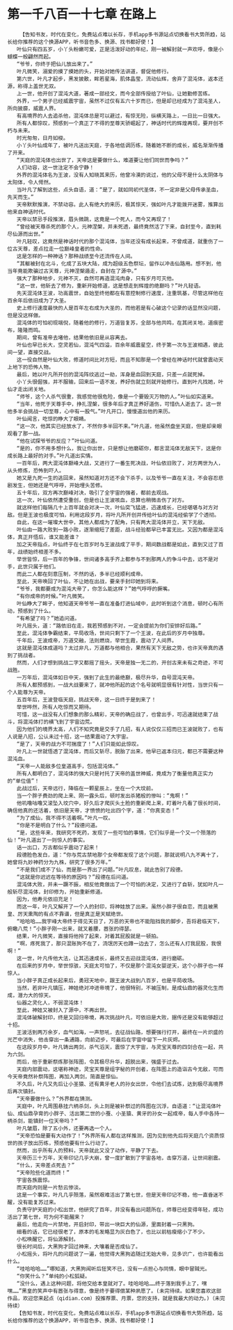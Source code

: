 # 第一千八百一十七章 在路上
        【告知书友，时代在变化，免费站点难以长存，手机app多书源站点切换看书大势所趋，站长给你推荐的这个换源APP，听书音色多、换源、找书都好使！】
       叶仙只有四五岁，小丫头粉嫩可爱，正是活泼好动的年纪，刚一被解封就一声欢呼，像是小蝴蝶一般翩然而起。
       “爷爷，你终于把仙儿放出来了。”
       叶凡微笑，溺爱的摸了摸她的头，开始对她传法讲道，督促他修行。
       第六世，叶凡才起步，黑发披散，眸若星海，肌体晶莹，流动仙辉，舍弃了混沌体，返本还源，称得上盖世无双。
       上一世，他开创了混沌大道，著成一部经文，而今全部传授给了叶仙，让她勤修苦练。
       外界，一个男子已经威震宇宙，虽然不过仅有五六十岁而已，但是却已经成为了混沌圣人，所向披靡，威震人界。
       有高境界的人去追杀他，混沌体总是可以避过，有惊无险，纵横天路上，一日比一日强大。
       所有人都惊叹，预感到一个真正了不得的至尊天骄崛起了，神话时代的辉煌再现，要开创不朽与未来。
       时光匆匆，日月如梭。
       小丫头叶仙成年了，被叶凡送出天庭，于各地低调历练，随着她不断的成长，威名渐渐传播了开来。
       “天庭的混沌体也出世了，天帝这是要做什么，难道要让他们同世而争吗？”
       人们动容，这一世注定不会宁静！
       外界的混沌体名为王波，没有人知晓其来历，他曾冷漠的说过，他的父母不是什么太阴体与太阳体，令人愕然。
       当叶凡了解到这些，点头自语，道：“是了，就如同初代圣体，不一定非是父母传承圣血，先天而生。”
       天帝默默推演，不禁动容。此人有绝大的来历，极其惊天，强如叶凡才能拨开迷雾，推算出他来自神话时代。
       天帝以禁忌手段推演，眉头微跳，这竟是一个死人，而今又再现了！
       “曾经被天尊杀死的那个人，元神涅槃，并未死透，最终竟然活了下来，自封至今，直到耗尽仙源而出世。”
       叶凡轻叹，这竟然是神话时代的那个混沌体，当年还没有成长起来，不曾成道，就重伤了一位古天尊，差点拉走一位巅峰皇者的性命。
       这是怎样的一种神话？那种战绩至今还流传在人间。
       “其躯被封在北斗，化成了五块大陆，成为超级五色祭坛，留作以冲击仙路用。想不到，他当年竟能欺骗过古天尊，元神涅槃遁走，自封在了源中。”
       强大了那种地步，元神不灭，自然可再造混沌肉身，只有岁月可灭他。
       “这一世，他斩去了修为，重新开始修道，这是想走到辉煌的绝巅吗？”叶凡轻语。
       先天混沌体王波，功高震世，自始至终他都在有意控制修行速度，注重筑基，尽管这样他在百余年后依旧成为了大圣。
       史上修行速度最快的人是百年左右成为大圣的，而他若是有心破这个记录的话显然没问题，但是没这样做。
       混沌体的可怕初现端倪，随着他的修行，万道皆复苏，全部与他共鸣，在其闭关地，道痕密布，隆隆而鸣。
       期间，曾有准帝去堵他，结果他依旧是从容离去。
       叶仙也早已长大，空灵若仙，混沌气四溢，百余年威震星空，终于第一次与王波相遇，彼此间一望，直接交战。
       这一役自然是叶仙大败，修道时间比对方短，而且不知那是一个曾经在神话时代就曾震动天上地下的恐怖人物。
       最后，她以叶凡所开创的混沌阵纹逃过一劫，浑身是血回到天庭，只差一点就死掉。
       小丫头很倔强，并不服输，回来后一语不发，养好伤就立刻就开始修行。直到叶凡找她，叶仙才走出闭关地。
       “师爷，这个人杀气很重，我感觉他很危险，像是一个要毁灭万物的人。”叶仙如实道来。
       “当年，他死于天尊手中，挣扎涅槃，很多年后才真正养好道伤，可惜仇人逝去了。这一世他多半会挑战一切至尊，心中有一股气。”叶凡开口，慢慢道出他的来历。
       叶仙闻言，吃惊的睁大了眼睛。
       “这一次，他其实已经放水了，不然你多半回不来。”叶凡道，他虽然盘坐天庭，但是却亲眼观看了那一战。
       “他在试探爷爷的反应？”叶仙问道。
       “是的，你不用多想什么，我让你出世，只是想让他磨砺你，都言混沌体无敌天下，这是你成长路上最好的对手。”叶凡道出实情。
       一百年后，两大混沌体巅峰大战，又进行了一番生死决战，叶仙依旧败了，对方两世为人，从头修炼，恐怖到吓人。
       她又是九死一生的逃回来，虽然知道对方还不会下杀手，以及爷爷一直在关注，不会容忍悲剧发生，但她还是气呼呼，开始埋头苦修。
       五十年后，双方再次巅峰对决，吸引了全宇宙的强者，都前去观战。
       这一次，叶仙依然遭受重创，但是也让王波咳血，总算也稍微击伤了对方。
       就这样他们每隔几十上百年就会对决一次，叶仙突飞猛进，迅速成长，已经堪堪与对方对敌。但是王波也极度可怕，利用这段岁月，将叶凡所开创并传给叶仙的混沌经偷学了个透彻。
       自此，在这一璀璨大世中，其他人都成为了配角，只有两大混沌体并立，天下无敌。
       叶仙由一路大败到一路小败，逐渐缩短了差距，战斗经验都早已丰富无比。又因为都是混沌体，真正开悟后，谁又能差谁？
       加之天帝指点，叶仙终于在七百岁时与王波战成了平手，期间数战都是如此，直到又过了百年，战绩始终相差不多。
       举世皆惊，后一百年的争锋，世间诸多高手齐上都参与不到那两人的争斗中去，远不是对手，此世只属于他们。
       而此二人都在刻意压制，不然的话，多半已经顺利成帝。
       至此，天帝唤回了叶仙，不让她在出战，要亲手封印她到将来。
       “爷爷，我都要成为混沌大帝了，你怎么能这样？”她气呼呼的撅嘴。
       “有你成帝的时候。”叶凡微笑。
       叶仙睁大了眸子，他知道天帝爷爷一直在准备打进仙域中，此时听到这个消息，顿时心有所动，预感到了什么。
       “有希望了吗？”她追问道。
       叶凡摇头，道：“路依旧在走，我若预感到不对，一定会提前为你们安排好后路。”
       至此，混沌体争霸结束，平局收场，世间只剩下了一个王波，在此后的岁月中独尊。
       千年后，王波成帝，万道交融，法则燃烧，举世生霞，震动了人间界。
       这就是混沌体成道吗？太过非凡，万道都与他相合，果然有天下无敌之势，也许天帝真的遇到了挑战者。
       然而，人们才想到挑战二字又都摇了摇头，天帝是独一无二的，开创古来未有之奇迹，不可战胜。
       一万年后，混沌体如日中天，强到了此生的最绝巅，极尽升华，自号混沌天帝。
       所有人都预感到，一战大战要来了，就冲他所起的这个名号就明显很有针对性，当世只有一个人能尊为天帝。
       五百年后，王波登临天庭，挑战天帝，这一日终于是到来了！
       举世哗然，所有人吃惊而又期待。
       可惜，这一战没有人们想象的那么精彩，天帝的确应战了，也曾出手，可迅速就结束了战斗，将混沌体打的横飞到了宇宙边荒。
       因为他们的境界太高，人们不知究竟是交手了几招，有人说仅仅三招而已王波就败了，也有人说是八招，公认未过十招，这一结果震动了大宇宙。
       “是了，天帝的战力不可揣度了！”人们只能如此惊叹。
       叶凡上一世就悟透了混沌体，而后又斩尽，脱胎了出来，他早已返本归元，都已不需要这种混沌血。
       “天帝一人能敌多位皇道高手，包括混沌体。”
       所有人都明白了，混沌体的强大只是衬托了天帝的盖世神威，竟成为了衡量他真正实力的“单位值”！
       此战过后，天帝远行，降临在一颗星辰上，坐在一个大坟前。
       当一个胖子费劲的爬上来、刚一露头后，顿时发出杀猪般的惨叫：“鬼啊！”
       他叽噜咕噜又滚坠入坟穴中，好久后才爬灰头土脸的重新爬上来，盯着叶凡看了很长时间，确信他真的还活着，依旧是天帝，才愤愤的吐出四个字，道：“你真变态！”
       “为了成仙，我不得不活着啊。”叶凡一叹。
       “你是不是明白了什么？”段德问道。
       “是，这些年来，我研究不死药，发现了一些可怕的事情，它们似乎是一个又一个殒落的仙！”叶凡道出了一则惊人的事实。
       话一出口，万古都似乎震动了起来！
       段德脸色发白，道：“你与荒古禁地那个女帝都发现了这个问题，那就说明八九不离十了，她曾将九妙神药分为九株，研究了很多万年。”
       “不是我们成不了仙，而是那一界出了问题。”叶凡叹息，就此告别了段德。
       “这就是你迟迟在等待的原因吗？”段德在后问道。
       混沌体大败，并未一蹶不振，相反他竟做出了一个可怕的决定，又进行了自斩，犹如叶凡一般斩尽混沌体，封印修为，开始重新修道。
       因为，他寿元依旧充足！
       而这一年，叶凡又解开了一个人的封印，将神娃放了出来。虽然小胖子很自恋，而且被黑皇、厉天熏陶的有点不靠谱，但是真正是天赋绝世。
       “哈哈哈……我宇峰大帝终于得见天日了，万恶的天帝也不能阻挡我的脚步，吾将君临天下，俯瞰八荒！”小胖子刚一出来，就叉着腰，嚣张的得瑟。
       结果，叶凡微笑，直接将他拎了起来，对着其屁股就是一顿拍。
       “啊，疼死我了，那只混账狗不在了，流氓厉天也蹲一边去了，怎么还有人打我屁股，我恨啊！”
       这一世，叶凡传他大法，让其迅速成长，最终又去迎战混沌体，进行磨砺。
       在后来的岁月中，举世惊骇，天庭太可怕了，不仅是那个混沌女婴逆天，这个小胖子也一样惊人。
       当小胖子真正成长起来后，勇冠天地中，跟王波大战到八百岁，也是平局收场。
       当然，若非叶凡镇压，神娃绝对冲进帝境了，他很特别，不被压制，是成仙鼎的器灵化生而成，潜力大的惊天。
       仙器之灵化人，不弱混沌体！
       至此，神娃又被封入了源中，不再出世。
       混沌体破解封印，终是又回归帝境，再次挑战叶凡，可依旧是大败，据传还是没有能够超过十招。
       王波活到两万余岁，血气如海，一声怒吼，去征战仙路，想要强行打开，最终在一片炽盛的光芒中消失，他击穿出一条通路，向前迈步，可最后在宇宙中留下一片灰烬。
       在这段岁月中，叶凡铸出两剑，杀气滔天，震惊了大宇宙，与灵宝天尊的四剑合在一起，共为六剑。
       而后，他于重新祭炼那张阵图，令其极尽升华，超脱出来，强盛于过去。
       天庭内部震动，这堪称神迹，灵宝天尊是组字秘的开创者，在阵图上的造诣古今无敌，可而今天帝竟然补祭阵图，再加入两剑，简直是惊仙。
       不久后，叶凡又先后让小圣猿、还有黄牙老人的孙女出世，令他们去试炼，达到极尽高境界后再次镇封。
       “天帝要做什么？”外界都在猜测。
       天庭中，叶凡周围悬挂六柄杀剑，头上则是被补祭过的阵图在沉浮，自语道：“让混沌体叶仙、成仙鼎孕育的小胖子、活出第二世的小蚕、小圣猿、黄牙的孙女一起成帝，每人手中各持一柄杀剑，能镇封一位天帝吗？”
       叶凡皱眉，除了五小外，还要再选一个人。
       “天帝恐怕是要有大动作了！”外界所有人都在这样推测，因为见到他先后将天庭几个资质惊世的孩子放出历练，预感他要有什么行动了。
       然而，出乎所有人的预料，天帝就此又没了动作，平静了下去。
       天帝历三十万年，天帝印记几乎大崩，曾一度扩散到了宇宙各地，击穿万道，让世间剧震。
       “什么，天帝差点死去？”
       “天帝险些化道而终！”
       宇宙各族震惊。
       而天庭内则是一片愁云惨淡。
       这是一个事实，叶凡几乎殒落，虽然艰难活出了第七世，但是天帝印记不稳，他一直昏迷不醒，没有能复苏过来。
       负责守护天庭的小松出世，他研究了百年，并没有看出问题所在，师尊已经变得年轻，成功活出了第七世，可为何不能醒来？
       最后，他走向一片禁地，开启封印，带出一块巨大的仙源，里面封着一只黑狗。
       细看的话，它已经很老了，原本的毛发略显为灰白色了，也比以前枯瘦缩小了不少。
       小松唤醒它，将仙源解封。
       很长时间后，大黑狗才回过神来，大嚷着是否成仙了。
       小松摇头，将叶凡的问题说了一遍，他觉得大黑狗追随过无始大帝，见多识广，也许能看出什么。
       “哇哈哈哈……”哪知道，大黑狗闻听后狂笑不已，没有一点担心与同情，眼中冒贼光。
       “你笑什么？”单纯的小松狐疑。
       “没什么，遇上这种问题，将他交给本皇就对了。哇哈哈哈……终于落到我手上了，嘿嘿……”黑皇的笑声中有嚣张与得意，像是终于要得偿某种夙愿了。(未完待续。如果您喜欢这部作品，欢迎您来起点（qidian.com）投推荐票、月票，您的支持，就是我最大的动力。)（未完待续）
       【告知书友，时代在变化，免费站点难以长存，手机app多书源站点切换看书大势所趋，站长给你推荐的这个换源APP，听书音色多、换源、找书都好使！】